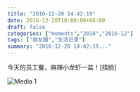 ```yaml
---
title: "2016-12-20 14:42:19"
date: 2016-12-20T10:00:00+08:00
draft: false
categories: ["moments","2016","2016-12"]
tags: ["朋友圈","生活记录"]
summary: "2016-12-20 14:42:19..."
---
```


今天的员工餐，麻辣小龙虾一盆！[捂脸]

![Media 1](/Moments/photos/2016-12-20/201612201442190.jpg)

